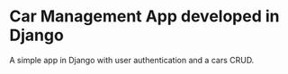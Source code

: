 # Car Management App developed in Django
A simple app in Django with user authentication and a cars CRUD.
